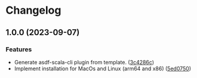 # Changelog

## 1.0.0 (2023-09-07)


### Features

* Generate asdf-scala-cli plugin from template. ([3c4286c](https://github.com/rlemaitre/asdf-scala-cli/commit/3c4286c20424c15b58fde94fc3e2ffa9e3fdde9f))
* Implement installation for MacOs and Linux (arm64 and x86) ([5ed0750](https://github.com/rlemaitre/asdf-scala-cli/commit/5ed0750db341495f669a039891dfb245dd54b334))
